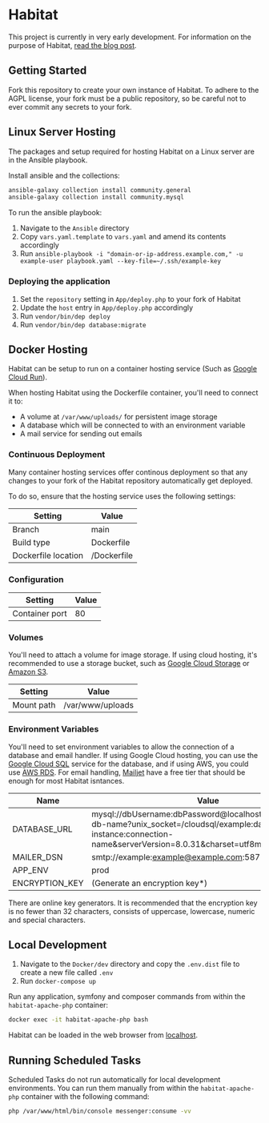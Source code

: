 # Habitat

This project is currently in very early development. For information on the purpose of Habitat,
[read the blog post](https://carlnewton.github.io/posts/location-based-social-network/).

## Getting Started

Fork this repository to create your own instance of Habitat. To adhere to the AGPL license, your fork must be a public
repository, so be careful not to ever commit any secrets to your fork.

## Linux Server Hosting

The packages and setup required for hosting Habitat on a Linux server are in the Ansible playbook.

Install ansible and the collections:

```sh
ansible-galaxy collection install community.general
ansible-galaxy collection install community.mysql
```

To run the ansible playbook:

1. Navigate to the `Ansible` directory
2. Copy `vars.yaml.template` to `vars.yaml` and amend its contents accordingly
3. Run `ansible-playbook -i "domain-or-ip-address.example.com," -u example-user playbook.yaml --key-file=~/.ssh/example-key`

### Deploying the application

1. Set the `repository` setting in `App/deploy.php` to your fork of Habitat
2. Update the `host` entry in `App/deploy.php` accordingly
3. Run `vendor/bin/dep deploy`
4. Run `vendor/bin/dep database:migrate`

## Docker Hosting

Habitat can be setup to run on a container hosting service (Such as [Google Cloud Run](https://cloud.google.com/run)).

When hosting Habitat using the Dockerfile container, you'll need to connect it to:

- A volume at `/var/www/uploads/` for persistent image storage
- A database which will be connected to with an environment variable
- A mail service for sending out emails

### Continuous Deployment

Many container hosting services offer continous deployment so that any changes to your fork of the Habitat repository
automatically get deployed. 

To do so, ensure that the hosting service uses the following settings:

| Setting             | Value       |
| ------------------- | ----------- |
| Branch              | main        |
| Build type          | Dockerfile  |
| Dockerfile location | /Dockerfile |

### Configuration

| Setting        | Value |
| -------------- | ----- |
| Container port | 80    |

### Volumes

You'll need to attach a volume for image storage. If using cloud hosting, it's recommended to use a storage bucket, such
as [Google Cloud Storage](https://cloud.google.com/storage/) or [Amazon S3](https://docs.aws.amazon.com/AmazonS3/latest/userguide/Welcome.html).

| Setting    | Value            |
| ---------- | ---------------- |
| Mount path | /var/www/uploads |

### Environment Variables

You'll need to set environment variables to allow the connection of a database and email handler. If using Google Cloud
hosting, you can use the [Google Cloud SQL](https://cloud.google.com/sql) service for the database, and if using AWS,
you could use [AWS RDS](https://aws.amazon.com/rds/). For email handling, [Mailjet](https://www.mailjet.com/) have a
free tier that should be enough for most Habitat isntances.

| Name           | Value                                  |
| -------------- | -------------------------------------- |
| DATABASE_URL   | mysql://dbUsername:dbPassword@localhost:3306/example-db-name?unix_socket=/cloudsql/example:database-instance:connection-name&serverVersion=8.0.31&charset=utf8mb4 |
| MAILER_DSN     | smtp://example:example@example.com:587 |
| APP_ENV        | prod                                   |
| ENCRYPTION_KEY | (Generate an encryption key*)          |

There are online key generators. It is recommended that the encryption key is no fewer than 32 characters, consists of
uppercase, lowercase, numeric and special characters.

## Local Development

1. Navigate to the `Docker/dev` directory and copy the `.env.dist` file to create a new file called `.env`
2. Run `docker-compose up`

Run any application, symfony and composer commands from within the `habitat-apache-php` container:

```sh
docker exec -it habitat-apache-php bash
```

Habitat can be loaded in the web browser from [localhost](http://localhost).

## Running Scheduled Tasks

Scheduled Tasks do not run automatically for local development environments. You can run them manually from within the
`habitat-apache-php` container with the following command:

```sh
php /var/www/html/bin/console messenger:consume -vv
```
